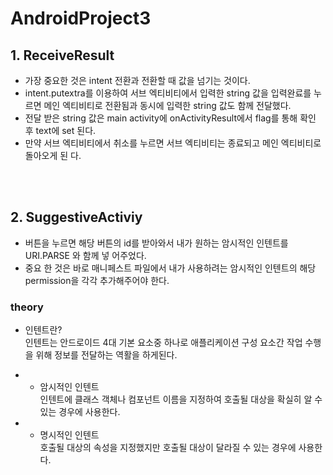 # AndroidProject3

## **1. ReceiveResult**  
- 가장 중요한 것은 intent 전환과 전환할 때 값을 넘기는 것이다.  
-  intent.putextra를 이용하여 서브 엑티비티에서 입력한 string 값을 입력완료를 누
르면 메인 엑티비티로 전환됨과 동시에 입력한 string 값도 함께 전달했다.  
- 전달 받은 string 값은 main activity에 onActivityResult에서 flag를 통해 확인 후 text에 set 된다.  
- 만약 서브 엑티비티에서 취소를 누르면 서브 엑티비티는 종료되고 메인 엑티비티로 돌아오게 된
다.  



<br/><br/>


## **2. SuggestiveActiviy**  
- 버튼을 누르면 해당 버튼의 id를 받아와서 내가 원하는 암시적인 인텐트를 URI.PARSE 와 함께 넣
어주었다.  
- 중요 한 것은 바로 매니페스트 파일에서 내가 사용하려는 암시적인 인텐트의 해당
permission을 각각 추가해주어야 한다.

### **theory**
- 인텐트란?  
인텐트는 안드로이드 4대 기본 요소중 하나로 애플리케이션 구성 요소간 작업 수행을 위해 정보를 전달하는 역활을 하게된다. 

* - 암시적인 인텐트  
인텐트에 클래스 객체나 컴포넌트 이름을 지정하여 호출될 대상을 확실히 알 수 있는 경우에 사용한다.  

* - 명시적인 인텐트  
호출될 대상의 속성을 지정했지만 호출될 대상이 달라질 수 있는 경우에 사용한다.










